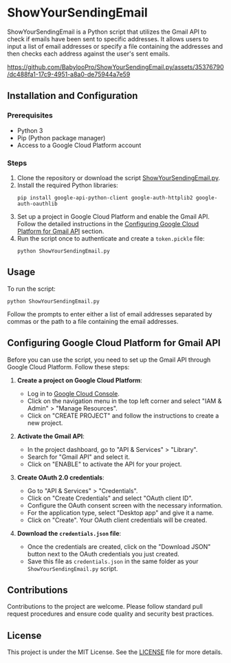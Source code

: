 
# ShowYourSendingEmail
ShowYourSendingEmail is a Python script that utilizes the Gmail API to check if emails have been sent to specific addresses. It allows users to input a list of email addresses or specify a file containing the addresses and then checks each address against the user's sent emails.



https://github.com/BabylooPro/ShowYourSendingEmail.py/assets/35376790/dc488fa1-17c9-4951-a8a0-de75944a7e59



## Installation and Configuration
### Prerequisites
- Python 3
- Pip (Python package manager)
- Access to a Google Cloud Platform account

### Steps
1. Clone the repository or download the script [ShowYourSendingEmail.py](ShowYourSendingEmail.py).
2. Install the required Python libraries:
   ```
   pip install google-api-python-client google-auth-httplib2 google-auth-oauthlib
   ```
3. Set up a project in Google Cloud Platform and enable the Gmail API. Follow the detailed instructions in the [Configuring Google Cloud Platform for Gmail API](#configuring-google-cloud-platform-for-gmail-api) section.
5. Run the script once to authenticate and create a `token.pickle` file:
   ```
   python ShowYourSendingEmail.py
   ```

## Usage
To run the script:
```
python ShowYourSendingEmail.py
```
Follow the prompts to enter either a list of email addresses separated by commas or the path to a file containing the email addresses.

## Configuring Google Cloud Platform for Gmail API
Before you can use the script, you need to set up the Gmail API through Google Cloud Platform. Follow these steps:

1. **Create a project on Google Cloud Platform**:
   - Log in to [Google Cloud Console](https://console.cloud.google.com/).
   - Click on the navigation menu in the top left corner and select "IAM & Admin" > "Manage Resources".
   - Click on "CREATE PROJECT" and follow the instructions to create a new project.

2. **Activate the Gmail API**:
   - In the project dashboard, go to "API & Services" > "Library".
   - Search for "Gmail API" and select it.
   - Click on "ENABLE" to activate the API for your project.

3. **Create OAuth 2.0 credentials**:
   - Go to "API & Services" > "Credentials".
   - Click on "Create Credentials" and select "OAuth client ID".
   - Configure the OAuth consent screen with the necessary information.
   - For the application type, select "Desktop app" and give it a name.
   - Click on "Create". Your OAuth client credentials will be created.

4. **Download the `credentials.json` file**:
   - Once the credentials are created, click on the "Download JSON" button next to the OAuth credentials you just created.
   - Save this file as `credentials.json` in the same folder as your `ShowYourSendingEmail.py` script.

## Contributions
Contributions to the project are welcome. Please follow standard pull request procedures and ensure code quality and security best practices.

## License
This project is under the MIT License. See the [LICENSE](LICENSE) file for more details.
